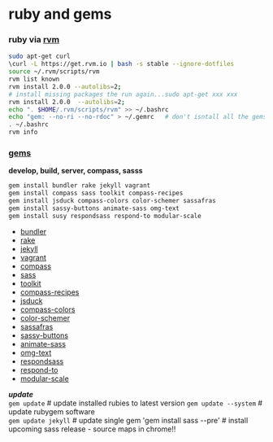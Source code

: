 ruby and gems
======================================


### ruby via [rvm](http://rvm.io)

```sh
sudo apt-get curl
\curl -L https://get.rvm.io | bash -s stable --ignore-dotfiles
source ~/.rvm/scripts/rvm
rvm list known
rvm install 2.0.0 --autolibs=2; 
# install missing packages the run again...sudo apt-get xxx xxx
rvm install 2.0.0  --autolibs=2;
echo ". $HOME/.rvm/scripts/rvm" >> ~/.bashrc
echo "gem: --no-ri --no-rdoc" > ~/.gemrc   # don't isntall all the gems docs
. ~/.bashrc
rvm info   
```   

### [gems](http://rubygems.org/gems)

__develop, build, server, compass, sasss__    
```sh   
gem install bundler rake jekyll vagrant
gem install compass sass toolkit compass-recipes
gem install jsduck compass-colors color-schemer sassafras
gem install sassy-buttons animate-sass omg-text
gem install susy respondsass respond-to modular-scale
```

- [bundler](http://bundler.io/)
- [rake](http://rake.rubyforge.org/)
- [jekyll](http://jekyllrb.com/)
- [vagrant](http://www.vagrantup.com/)   
- [compass](http://compass-style.org/)
- [sass](http://sass-lang.com/)    
- [toolkit](https://github.com/Snugug/toolkit)
- [compass-recipes](http://compass-recipes.moox.fr/)
- [jsduck](https://github.com/senchalabs/jsduck)  
- [compass-colors](https://github.com/chriseppstein/compass-colors)
- [color-schemer](https://github.com/scottkellum/color-schemer)
- [sassafras](https://github.com/teejayvanslyke/sassafras)
- [sassy-buttons](http://jaredhardy.com/sassy-buttons/)
- [animate-sass](https://github.com/adamstac/animate.sass)
- [omg-text](http://jaredhardy.com/omg-text/)
- [respondsass](http://my-html-codes.com/respondsass/documentation.html)
- [respond-to](https://github.com/snugug/respond-to)
- [modular-scale](https://github.com/scottkellum/modular-scale)

___update___    
`gem update`                     # update installed rubies to latest version
`gem update --system`            # update rubygem software   
`gem update jekyll`              # update single gem
'gem install sass --pre'         # install upcoming sass release - source maps in chrome!!  
